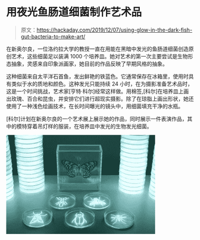 # 用夜光鱼肠道细菌制作艺术品

> 原文：<https://hackaday.com/2019/12/07/using-glow-in-the-dark-fish-gut-bacteria-to-make-art/>

在新奥尔良，一位洛约拉大学的教授一直在用能在黑暗中发光的鱼肠道细菌创造原创艺术，这些细菌足以装满 1000 个培养皿。她对艺术的第一次主要尝试是生物形态抽象，灵感来自印象派画家，她目前的作品反映了早期风格的抽象。

这种细菌来自太平洋石首鱼，发出鲜艳的铁蓝色。它通常保存在冰箱里，使用时具有类似于水的质地和颜色。这种发光只能持续 24 小时，在为摄影准备艺术品时，这是一个时间挑战，艺术家[亨特·科尔]经常这样做。用棉签,[科尔]在培养皿上画出玫瑰、百合和昆虫，并安排它们进行超现实摄影。除了在琼脂上画出形状，她还使用了一种浅色绘画技术，在长时间曝光的镜头中，用细菌填充干净的水瓶。

[科尔]计划在新奥尔良的一个艺术展上展示她的作品，同时展示一件表演作品，其中的模特穿着吊灯样的服装，在培养皿中发光的生物发光细菌。

![](img/f5f9d7d919386c30b06f1f41b6009b4b.png)
